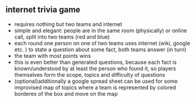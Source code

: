 ## internet trivia game

- requires nothing but two teams and internet
- simple and elegant: people are in the same room (physically) or online call, split into two teams (red and blue)
- each round one person on one of two teams uses internet (wiki, google etc. ) to state a question about some fact, both teams answer (in turn)
- the team with most points wins
- this is even better than generated questions, because each fact is known/understood by at least the person who found it, so players themselves form the scope, topics and difficulty of questions
- (optional)additionally a google spread sheet can be used for some improvised map of topics where a team is represented by colored borderes of the box and move on the map